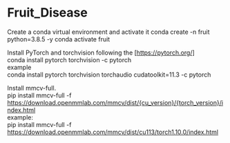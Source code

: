 # Fruit_Disease

Create a conda virtual environment and activate it
conda create -n fruit python=3.8.5 -y
conda activate fruit

Install PyTorch and torchvision following the [https://pytorch.org/] <br/>
conda install pytorch torchvision -c pytorch <br/>
example <br/>
conda install pytorch torchvision torchaudio cudatoolkit=11.3 -c pytorch <br/>

Install mmcv-full. <br/>
pip install mmcv-full -f https://download.openmmlab.com/mmcv/dist/{cu_version}/{torch_version}/index.html <br/> 
example: <br/>
pip install mmcv-full -f https://download.openmmlab.com/mmcv/dist/cu113/torch1.10.0/index.html

